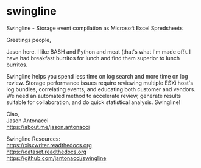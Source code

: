 # swingline
Swingline - Storage event compilation as Microsoft Excel Spredsheets

Greetings people,

Jason here. I like BASH and Python and meat (that's what I'm made of!). I have
had breakfast burritos for lunch and find them superior to lunch burritos.

Swingline helps you spend less time on log search and more time on log review.
Storage performance issues require reviewing multiple ESXi host's log bundles,
correlating events, and educating both customer and vendors. We need an
automated method to accelerate review, generate results suitable for
collaboration, and do quick statistical analysis. Swingline!

Ciao,<br>
Jason Antonacci<br>
https://about.me/jason.antonacci

Swingline Resources:<br>
https://xlsxwriter.readthedocs.org<br>
https://dataset.readthedocs.org<br>
https://github.com/jantonacci/swingline

